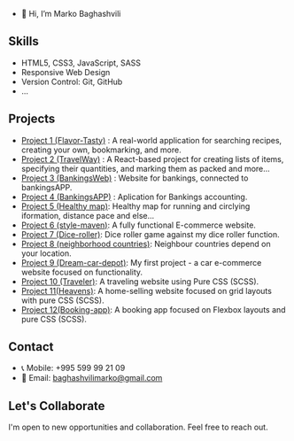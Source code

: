 
- 👋 Hi, I’m Marko Baghashvili

## Skills

- HTML5, CSS3, JavaScript, SASS
- Responsive Web Design
- Version Control: Git, GitHub
- ...

## Projects
- [Project 1 (Flavor-Tasty)](https://flavor-tasty.netlify.app/) : A real-world application for searching recipes, creating your own, bookmarking, and more.
- [Project 2 (TravelWay)](https://travel-way.netlify.app/) :  A React-based project for creating lists of items, specifying their quantities, and marking them as packed and more...
- [Project 3 (BankingsWeb)](https://bankingsweb.netlify.app/) : Website for bankings, connected to bankingsAPP.
- [Project 4 (BankingsAPP)](https://bankingsapp.netlify.app/) : Aplication for Bankings accounting.
- [Project 5 (Healthy map)](https://healthymap.netlify.app/): Healthy map for running and circlying iformation, distance pace and else... 
- [Project 6 (style-maven)](https://style-maven.netlify.app/): A fully functional E-commerce website.
- [Project 7 (Dice-roller)](https://beatmyroller.netlify.app/): Dice roller game against my dice roller function.
- [Project 8 (neighborhood countries)](https://neighborhoodies.netlify.app/): Neighbour countries depend on your location.
- [Project 9 (Dream-car-depot)](https://dream-car-depot.netlify.app/): My first project - a car e-commerce website focused on functionality.
- [Project 10 (Traveler)](https://marko010101.github.io/Travel/Traveler/): A traveling website using Pure CSS (SCSS).
- [Project 11(Heavens)](https://heavens.netlify.app/): A home-selling website focused on grid layouts with pure CSS (SCSS).
- [Project 12(Booking-app)](https://marko010101.github.io/booking-app/starter/): A booking app focused on Flexbox layouts and pure CSS (SCSS).

## Contact

- 📞 Mobile: +995 599 99 21 09
- 📧 Email: baghashvilimarko@gmail.com

## Let's Collaborate

I'm open to new opportunities and collaboration. Feel free to reach out.


